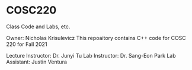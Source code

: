 # COSC220
Class Code and Labs, etc.

Owner: Nicholas Krisulevicz
This repoaitory contains C++ code for COSC 220 for Fall 2021

Lecture Instructor: Dr. Junyi Tu
Lab Instructor: Dr. Sang-Eon Park
Lab Assistant: Justin Ventura
